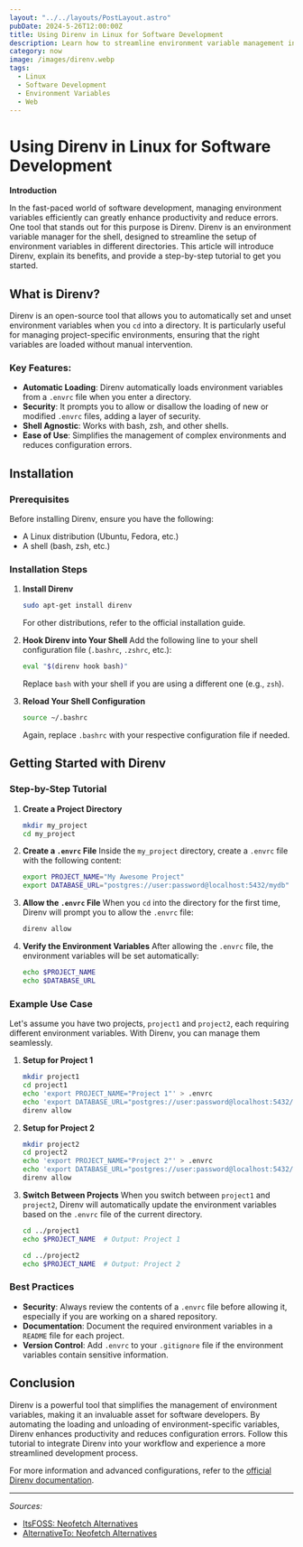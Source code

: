 ```yaml
---
layout: "../../layouts/PostLayout.astro"
pubDate: 2024-5-26T12:00:00Z
title: Using Direnv in Linux for Software Development
description: Learn how to streamline environment variable management in Linux with Direnv.
category: now
image: /images/direnv.webp
tags:
  - Linux
  - Software Development
  - Environment Variables
  - Web
---
```


# Using Direnv in Linux for Software Development

**Introduction**

In the fast-paced world of software development, managing environment variables efficiently can greatly enhance productivity and reduce errors. One tool that stands out for this purpose is Direnv. Direnv is an environment variable manager for the shell, designed to streamline the setup of environment variables in different directories. This article will introduce Direnv, explain its benefits, and provide a step-by-step tutorial to get you started.

## What is Direnv?

Direnv is an open-source tool that allows you to automatically set and unset environment variables when you `cd` into a directory. It is particularly useful for managing project-specific environments, ensuring that the right variables are loaded without manual intervention.

### Key Features:

- **Automatic Loading**: Direnv automatically loads environment variables from a `.envrc` file when you enter a directory.
- **Security**: It prompts you to allow or disallow the loading of new or modified `.envrc` files, adding a layer of security.
- **Shell Agnostic**: Works with bash, zsh, and other shells.
- **Ease of Use**: Simplifies the management of complex environments and reduces configuration errors.

## Installation

### Prerequisites

Before installing Direnv, ensure you have the following:

- A Linux distribution (Ubuntu, Fedora, etc.)
- A shell (bash, zsh, etc.)

### Installation Steps

1. **Install Direnv**

   ```sh
   sudo apt-get install direnv
   ```

   For other distributions, refer to the official installation guide.

2. **Hook Direnv into Your Shell**
   Add the following line to your shell configuration file (`.bashrc`, `.zshrc`, etc.):

   ```sh
   eval "$(direnv hook bash)"
   ```

   Replace `bash` with your shell if you are using a different one (e.g., `zsh`).

3. **Reload Your Shell Configuration**
   ```sh
   source ~/.bashrc
   ```
   Again, replace `.bashrc` with your respective configuration file if needed.

## Getting Started with Direnv

### Step-by-Step Tutorial

1. **Create a Project Directory**

   ```sh
   mkdir my_project
   cd my_project
   ```

2. **Create a `.envrc` File**
   Inside the `my_project` directory, create a `.envrc` file with the following content:

   ```sh
   export PROJECT_NAME="My Awesome Project"
   export DATABASE_URL="postgres://user:password@localhost:5432/mydb"
   ```

3. **Allow the `.envrc` File**
   When you `cd` into the directory for the first time, Direnv will prompt you to allow the `.envrc` file:

   ```sh
   direnv allow
   ```

4. **Verify the Environment Variables**
   After allowing the `.envrc` file, the environment variables will be set automatically:
   ```sh
   echo $PROJECT_NAME
   echo $DATABASE_URL
   ```

### Example Use Case

Let's assume you have two projects, `project1` and `project2`, each requiring different environment variables. With Direnv, you can manage them seamlessly.

1. **Setup for Project 1**

   ```sh
   mkdir project1
   cd project1
   echo 'export PROJECT_NAME="Project 1"' > .envrc
   echo 'export DATABASE_URL="postgres://user:password@localhost:5432/project1db"' >> .envrc
   direnv allow
   ```

2. **Setup for Project 2**

   ```sh
   mkdir project2
   cd project2
   echo 'export PROJECT_NAME="Project 2"' > .envrc
   echo 'export DATABASE_URL="postgres://user:password@localhost:5432/project2db"' >> .envrc
   direnv allow
   ```

3. **Switch Between Projects**
   When you switch between `project1` and `project2`, Direnv will automatically update the environment variables based on the `.envrc` file of the current directory.

   ```sh
   cd ../project1
   echo $PROJECT_NAME  # Output: Project 1

   cd ../project2
   echo $PROJECT_NAME  # Output: Project 2
   ```

### Best Practices

- **Security**: Always review the contents of a `.envrc` file before allowing it, especially if you are working on a shared repository.
- **Documentation**: Document the required environment variables in a `README` file for each project.
- **Version Control**: Add `.envrc` to your `.gitignore` file if the environment variables contain sensitive information.

## Conclusion

Direnv is a powerful tool that simplifies the management of environment variables, making it an invaluable asset for software developers. By automating the loading and unloading of environment-specific variables, Direnv enhances productivity and reduces configuration errors. Follow this tutorial to integrate Direnv into your workflow and experience a more streamlined development process.

For more information and advanced configurations, refer to the [official Direnv documentation](https://direnv.net/).

---

_Sources:_

- [ItsFOSS: Neofetch Alternatives](https://itsfoss.com/neofetch-alternatives)
- [AlternativeTo: Neofetch Alternatives](https://alternativeto.net/software/neofetch)
